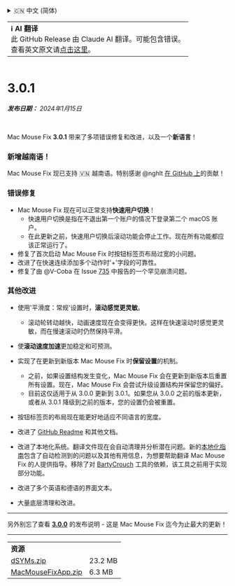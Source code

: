 <details>
<summary>🇨🇳 中文 (简体)</summary>

[🇬🇧 English (GitHub)](https://github.com/noah-nuebling/mac-mouse-fix/releases/tag/3.0.1)\
[🇦🇩 Català](https://redirect.macmousefix.com/?target=mmf-release&tag=3.0.1&locale=ca)\
[🇩🇪 Deutsch](https://redirect.macmousefix.com/?target=mmf-release&tag=3.0.1&locale=de)\
[🇪🇸 Español](https://redirect.macmousefix.com/?target=mmf-release&tag=3.0.1&locale=es)\
[🇫🇷 Français](https://redirect.macmousefix.com/?target=mmf-release&tag=3.0.1&locale=fr)\
[🇮🇩 Indonesia](https://redirect.macmousefix.com/?target=mmf-release&tag=3.0.1&locale=id)\
[🇮🇹 Italiano](https://redirect.macmousefix.com/?target=mmf-release&tag=3.0.1&locale=it)\
[🇭🇺 Magyar](https://redirect.macmousefix.com/?target=mmf-release&tag=3.0.1&locale=hu)\
[🇳🇱 Nederlands](https://redirect.macmousefix.com/?target=mmf-release&tag=3.0.1&locale=nl)\
[🇵🇱 Polski](https://redirect.macmousefix.com/?target=mmf-release&tag=3.0.1&locale=pl)\
[🇧🇷 Português (Brasil)](https://redirect.macmousefix.com/?target=mmf-release&tag=3.0.1&locale=pt-BR)\
[🇵🇹 Português (Portugal)](https://redirect.macmousefix.com/?target=mmf-release&tag=3.0.1&locale=pt-PT)\
[🇷🇴 Română](https://redirect.macmousefix.com/?target=mmf-release&tag=3.0.1&locale=ro)\
[🇸🇪 Svenska](https://redirect.macmousefix.com/?target=mmf-release&tag=3.0.1&locale=sv)\
[🇻🇳 Tiếng Việt](https://redirect.macmousefix.com/?target=mmf-release&tag=3.0.1&locale=vi)\
[🇹🇷 Türkçe](https://redirect.macmousefix.com/?target=mmf-release&tag=3.0.1&locale=tr)\
[🇨🇿 Čeština](https://redirect.macmousefix.com/?target=mmf-release&tag=3.0.1&locale=cs)\
[🇬🇷 Ελληνικά](https://redirect.macmousefix.com/?target=mmf-release&tag=3.0.1&locale=el)\
[🇷🇺 Русский](https://redirect.macmousefix.com/?target=mmf-release&tag=3.0.1&locale=ru)\
[🇺🇦 Українська](https://redirect.macmousefix.com/?target=mmf-release&tag=3.0.1&locale=uk)\
[🇮🇱 עברית](https://redirect.macmousefix.com/?target=mmf-release&tag=3.0.1&locale=he)\
[🇸🇦 العربية](https://redirect.macmousefix.com/?target=mmf-release&tag=3.0.1&locale=ar)\
[🇮🇳 हिन्दी](https://redirect.macmousefix.com/?target=mmf-release&tag=3.0.1&locale=hi)\
[🇹🇭 ไทย](https://redirect.macmousefix.com/?target=mmf-release&tag=3.0.1&locale=th)\
**🇨🇳 中文 (简体)**\
[🇨🇳 中文 (繁體)](https://redirect.macmousefix.com/?target=mmf-release&tag=3.0.1&locale=zh-Hant)\
[🇭🇰 中文（香港)](https://redirect.macmousefix.com/?target=mmf-release&tag=3.0.1&locale=zh-HK)\
[🇯🇵 日本語](https://redirect.macmousefix.com/?target=mmf-release&tag=3.0.1&locale=ja)\
[🇰🇷 한국어](https://redirect.macmousefix.com/?target=mmf-release&tag=3.0.1&locale=ko)\
[Help translate Mac Mouse Fix to different languages!](https://github.com/noah-nuebling/mac-mouse-fix/discussions/731)
</details>
<table align=><td>
<b>ℹ️ AI 翻译</b><br>
此 GitHub Release 由 Claude AI 翻译。可能包含错误。<br>
查看英文原文请<a href="https://github.com/noah-nuebling/mac-mouse-fix/releases/tag/3.0.1">点击这里</a>。
</td></table>

<table></table>

# 3.0.1
***发布日期：** 2024年1月15日*

<br>

Mac Mouse Fix **3.0.1** 带来了多项错误修复和改进，以及一个**新语言**！

### 新增越南语！

Mac Mouse Fix 现已支持 🇻🇳 越南语。特别感谢 @nghlt [在 GitHub 上](https://GitHub.com/nghlt)的贡献！

### 错误修复

- Mac Mouse Fix 现在可以正常支持**快速用户切换**！
  - 快速用户切换是指在不退出第一个账户的情况下登录第二个 macOS 账户。
  - 在此更新之前，快速用户切换后滚动功能会停止工作。现在所有功能都应该正常运行了。
- 修复了首次启动 Mac Mouse Fix 时按钮标签页布局过宽的小问题。
- 改进了在快速连续添加多个动作时'+'字段的可靠性。
- 修复了由 @V-Coba 在 Issue [735](https://github.com/noah-nuebling/mac-mouse-fix/issues/735) 中报告的一个罕见崩溃问题。

### 其他改进

- 使用'平滑度：常规'设置时，**滚动感觉更灵敏**。
  - 滚动轮转动越快，动画速度现在会变得更快。这样在快速滚动时感觉更灵敏，而在慢速滚动时仍然保持平滑。

- 使**滚动速度加速**更加稳定和可预测。
- 实现了在更新到新版本 Mac Mouse Fix 时**保留设置**的机制。
  - 之前，如果设置结构发生变化，Mac Mouse Fix 会在更新到新版本后重置所有设置。现在，Mac Mouse Fix 会尝试升级设置结构并保留您的偏好。
  - 目前这仅适用于从 3.0.0 更新到 3.0.1。如果您从 3.0.0 之前的版本更新，或者从 3.0.1 降级到之前的版本，您的设置仍会被重置。
- 按钮标签页的布局现在能更好地适应不同语言的宽度。
- 改进了 [GitHub Readme](https://github.com/noah-nuebling/mac-mouse-fix#background) 和其他文档。
- 改进了本地化系统。翻译文件现在会自动清理并分析潜在问题。新的[本地化指南](https://github.com/noah-nuebling/mac-mouse-fix/discussions/731)包含了自动检测到的问题以及其他有用信息，为想要帮助翻译 Mac Mouse Fix 的人提供指导。移除了对 [BartyCrouch](https://github.com/FlineDev/BartyCrouch) 工具的依赖，该工具之前用于实现部分功能。
- 改进了多个英语和德语的界面文本。
- 大量底层清理和改进。

---

另外别忘了查看 [**3.0.0**](https://redirect.macmousefix.com/?target=mmf-release&tag=3.0.0&locale=zh-Hans) 的发布说明 - 这是 Mac Mouse Fix 迄今为止最大的更新！

---

<table align="start">
<tr>
    <td colspan=2>
        <b>资源</b>
    </td>
</tr>
<tr>
    <td><a href="https://github.com/noah-nuebling/mac-mouse-fix/releases/download/3.0.1/dSYMs.zip">dSYMs.zip</a></td>
    <td>23.2 MB</td>
</tr>
<tr>
    <td><a href="https://github.com/noah-nuebling/mac-mouse-fix/releases/download/3.0.1/MacMouseFixApp.zip">MacMouseFixApp.zip</a></td>
    <td>6.3 MB</td>
</tr>
</table>